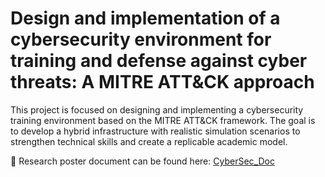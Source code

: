 # Design and implementation of a cybersecurity environment for training and defense against cyber threats: A MITRE ATT&CK approach

This project is focused on designing and implementing a cybersecurity training environment based on the MITRE ATT&amp;CK framework. The goal is to develop a hybrid infrastructure with realistic simulation scenarios to strengthen technical skills and create a replicable academic model.

🔗 Research poster document can be found here: [CyberSec_Doc](/CyberRange_MITRE_ATT&CK_Research_Poster.pdf)

